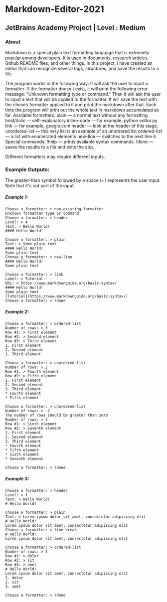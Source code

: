 # Markdown-Editor-2021
## JetBrains Academy Project | Level :  Medium

### About
Markdown is a special plain text formatting language that is extremely popular among developers. It is used in documents, research articles, Github README files, and other things. In this project, I have created an editor that can recognize several tags, structures, and save the results to a file.

The program works in the following way:
It will ask the user to input a formatter.
If the formatter doesn't exist, it will print the following error message: "Unknown formatting type or command."
Then it will ask the user to input a text that will be applied to the formatter.
It will save the text with the chosen formatter applied to it and print the markdown after that. Each time the program will print out the whole text in markdown accumulated so far.
Available formatters:
plain — a normal text without any formatting
bold/italic — self-explanatory
inline-code — for example, python editor.py
link — for example, google.com
header — look at the header of this stage.
unordered-list — this very list is an example of an 					unordered list
ordered-list — a list with enumerated elements
new-line — switches to the next line
	6. Special commands:
!help — prints available syntax commands.
!done — saves the results to a file and exits the app.

Different formatters may require different inputs.




### Example Outputs:
The greater-than symbol followed by a space (`>` ) represents the user input. Note that it's not part of the input.
##### Example 1: 
```
Choose a formatter: > non-existing-formatter
Unknown formatter type or command
Choose a formatter: > header
Level: > 4
Text: > Hello World!
#### Hello World!

Choose a formatter: > plain
Text: > Some plain text
#### Hello World!
Some plain text
Choose a formatter: > new-line
#### Hello World!
Some plain text

Choose a formatter: > link
Label: > Tutorial
URL: > https://www.markdownguide.org/basic-syntax/
#### Hello World!
Some plain text
[Tutorial](https://www.markdownguide.org/basic-syntax/)
Choose a formatter: > !done
```
##### Example 2:
```
Choose a formatter: > ordered-list
Number of rows: > 3
Row #1: > First element
Row #2: > Second element
Row #3: > Third element
1. First element
2. Second element
3. Third element

Choose a formatter: > unordered-list
Number of rows: > 2
Row #1: > Fourth element
Row #2: > Fifth element
1. First element
2. Second element
3. Third element
* Fourth element
* Fifth element

Choose a formatter: > unordered-list
Number of rows: > -2
The number of rows should be greater than zero
Number of rows: > 2
Row #1: > Sixth element
Row #2: > Seventh element
1. First element
2. Second element
3. Third element
* Fourth element
* Fifth element
* Sixth element
* Seventh element

Choose a formatter: > !done
```

##### Example 3: 
```
Choose a formatter: > header  
Level: > 1  
Text: > Hello World!  
# Hello World!  
  
Choose a formatter: > plain  
Text: > Lorem ipsum dolor sit amet, consectetur adipiscing elit  
# Hello World!  
Lorem ipsum dolor sit amet, consectetur adipiscing elit  
Choose a formatter: > line-break  
# Hello World!  
Lorem ipsum dolor sit amet, consectetur adipiscing elit  
  
Choose a formatter: > ordered-list  
Number of rows: > 3  
Row #1: > dolor  
Row #2: > sit  
Row #3: > amet  
# Hello World!  
Lorem ipsum dolor sit amet, consectetur adipiscing elit  
1. dolor  
2. sit  
3. amet  
  
Choose a formatter: > !done 
```

